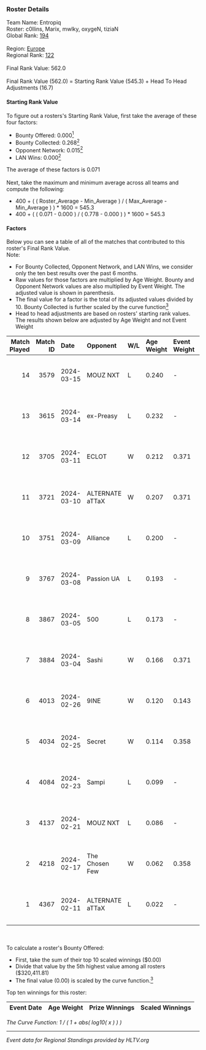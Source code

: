### Roster Details<br />
Team Name: Entropiq<br />
Roster: c0llins, Marix, mwlky, oxygeN, tiziaN<br />
Global Rank: [194](../standings_global.md)<br />
<br />
Region: [Europe]( ../standings_europe.md)<br />
Regional Rank: [122]( ../standings_europe.md)<br />
<br />
Final Rank Value:  562.0<br />
<br />
Final Rank Value (562.0) = Starting Rank Value (545.3) + Head To Head Adjustments (16.7)<br />

#### Starting Rank Value<br />
To figure out a rosters's Starting Rank Value, first take the average of these four factors:<br />
- Bounty Offered: 0.000[<sup>1</sup>](#table2)
- Bounty Collected: 0.268[<sup>2</sup>](#table1)
- Opponent Network: 0.015[<sup>2</sup>](#table1)
- LAN Wins: 0.000[<sup>2</sup>](#table1)

The average of these factors is 0.071<br />
<br />
Next, take the maximum and minimum average across all teams and compute the following:<br />
- 400 + ( ( Roster_Average - Min_Average ) / ( Max_Average - Min_Average ) ) * 1600 = 545.3
- 400 + ( ( 0.071 - 0.000 ) / ( 0.778 - 0.000 ) ) * 1600 = 545.3


#### Factors<br />
Below you can see a table of all of the matches that contributed to this roster's Final Rank Value.<br />
Note:<br />

- For Bounty Collected, Opponent Network, and LAN Wins, we consider only the ten best results over the past 6 months.
- Raw values for those factors are multiplied by Age Weight. Bounty and Opponent Network values are also multiplied by Event Weight. The adjusted value is shown in parenthesis.
- The final value for a factor is the total of its adjusted values divided by 10. Bounty Collected is further scaled by the curve function[<sup>3</sup>](#curveFunction)
- Head to head adjustments are based on rosters' starting rank values. The results shown below are adjusted by Age Weight and not Event Weight
<span id="table1"></span><br />


| Match Played | Match ID | Date       | Opponent        | W/L | Age Weight | Event Weight | Bounty Collected | Opponent Network | LAN Wins  | H2H Adj. | Roster                                |
| -: | -: | :- | :- | :- | :- | :- | :- | :- | :- | -: | :- |
|           14 |     3579 | 2024-03-15 | MOUZ NXT        | L   | 0.240      | -            | -                | -                | -         |    -0.48 | c0llins, Marix, mwlky, oxygeN, tiziaN |
|           13 |     3615 | 2024-03-14 | ex-Preasy       | L   | 0.232      | -            | -                | -                | -         |    -1.58 | c0llins, Marix, mwlky, oxygeN, tiziaN |
|           12 |     3705 | 2024-03-11 | ECLOT           | W   | 0.212      | 0.371        | 0.061 (0.005)    | 0.537 (0.042)    | 0 (0.000) |     6.53 | c0llins, Marix, mwlky, oxygeN, tiziaN |
|           11 |     3721 | 2024-03-10 | ALTERNATE aTTaX | W   | 0.207      | 0.371        | 0.031 (0.002)    | 0.537 (0.041)    | 0 (0.000) |     5.98 | c0llins, Marix, mwlky, oxygeN, tiziaN |
|           10 |     3751 | 2024-03-09 | Alliance        | L   | 0.200      | -            | -                | -                | -         |    -0.98 | c0llins, Marix, mwlky, oxygeN, tiziaN |
|            9 |     3767 | 2024-03-08 | Passion UA      | L   | 0.193      | -            | -                | -                | -         |    -0.28 | c0llins, Marix, mwlky, oxygeN, tiziaN |
|            8 |     3867 | 2024-03-05 | 500             | L   | 0.173      | -            | -                | -                | -         |    -1.60 | c0llins, Marix, mwlky, oxygeN, tiziaN |
|            7 |     3884 | 2024-03-04 | Sashi           | W   | 0.166      | 0.371        | 0.184 (0.011)    | 0.958 (0.059)    | 0 (0.000) |     5.05 | c0llins, Marix, mwlky, oxygeN, tiziaN |
|            6 |     4013 | 2024-02-26 | 9INE            | W   | 0.120      | 0.143        | 0.000 (0.000)    | 0.006 (0.000)    | 0 (0.000) |     1.66 | c0llins, Marix, mwlky, oxygeN, tiziaN |
|            5 |     4034 | 2024-02-25 | Secret          | W   | 0.114      | 0.358        | 0.000 (0.000)    | 0.055 (0.002)    | 0 (0.000) |     1.75 | c0llins, Marix, mwlky, oxygeN, tiziaN |
|            4 |     4084 | 2024-02-23 | Sampi           | L   | 0.099      | -            | -                | -                | -         |    -0.41 | c0llins, Marix, mwlky, oxygeN, tiziaN |
|            3 |     4137 | 2024-02-21 | MOUZ NXT        | L   | 0.086      | -            | -                | -                | -         |    -0.16 | c0llins, Marix, mwlky, oxygeN, tiziaN |
|            2 |     4218 | 2024-02-17 | The Chosen Few  | W   | 0.062      | 0.358        | 0.001 (0.000)    | 0.038 (0.001)    | 0 (0.000) |     1.30 | c0llins, Marix, mwlky, oxygeN, tiziaN |
|            1 |     4367 | 2024-02-11 | ALTERNATE aTTaX | L   | 0.022      | -            | -                | -                | -         |    -0.05 | c0llins, Marix, mwlky, oxygeN, tiziaN |

<br />
<span id="table2"></span><br />
To calculate a roster's Bounty Offered:<br />

- First, take the sum of their top 10 scaled winnings ($0.00)
- Divide that value by the 5th highest value among all rosters ($320,411.81)
- The final value (0.00) is scaled by the curve function.[<sup>3</sup>](#curveFunction)

Top ten winnings for this roster:<br />

| Event Date | Age Weight | Prize Winnings | Scaled Winnings |
| :- | -: | :- | :- |


<span id="curveFunction"></span>_The Curve Function: 1 / ( 1 + abs( log10( x ) ) )_<br />

---
_Event data for Regional Standings provided by HLTV.org_<br />
